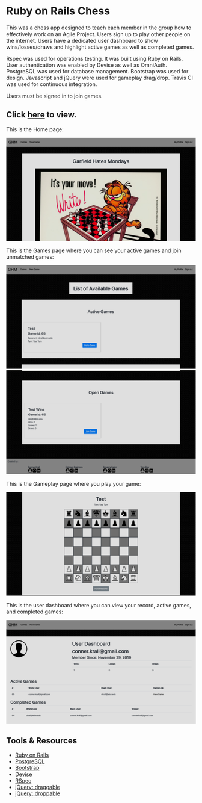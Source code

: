 # Ruby on Rails Chess

This was a chess app designed to teach each member in the group how to effectively work on an Agile Project. Users sign up to play other people on the internet. Users have a dedicated user dashboard to show wins/losses/draws and highlight active games as well as completed games.

Rspec was used for operations testing. It was built using Ruby on Rails. User authentication was enabled by Devise as well as OmniAuth. PostgreSQL was used for database management. Bootstrap was used for design. Javascript and jQuery were used for gameplay drag/drop. Travis CI was used for continuous integration.

Users must be signed in to join games.

## Click [here](https://ruby-on-rails-chess.herokuapp.com/) to view.

This is the Home page:

![Home Screenshot](./app/assets/images/chess_screenshot1.png)

This is the Games page where you can see your active games and join unmatched games:

![Games Screenshot](./app/assets/images/chess_screenshot6.png)
![Games Screenshot2](./app/assets/images/chess_screenshot3.png)

This is the Gameplay page where you play your game:

![Gameplay Screenshot](./app/assets/images/chess_screenshot4.png)

This is the user dashboard where you can view your record, active games, and completed games:

![User Dash Screenshot](./app/assets/images/chess_screenshot5.png)

## Tools & Resources

* [Ruby on Rails](https://rubyonrails.org/) 
* [PostgreSQL](https://www.postgresql.org/)
* [Bootstrap](https://getbootstrap.com/)
* [Devise](https://github.com/plataformatec/devise/)
* [RSpec](https://github.com/rspec/rspec-rails/)
* [jQuery: draggable](https://jqueryui.com/draggable/)
* [jQuery: droppable](https://jqueryui.com/droppable/)